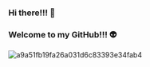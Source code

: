 ### Hi there!!! :rocket:
### Welcome to my GitHub!!! :alien:

![a9a51fb19fa26a031d6c83393e34fab4](https://user-images.githubusercontent.com/60478797/113616470-7d026080-962b-11eb-83f5-80662a2f0b5d.gif)




